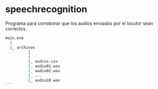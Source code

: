 # speechrecognition

Programa para corroborar que los audios enviados por el locutor sean correctos.
```bash
main.exe
  |
  |_ archivos
          |
          |
          |_ audios.csv
          |_ audio01.wav
          |_ audio02.wav
          |_ ...
          |_ audio10.wav
´´´
          
